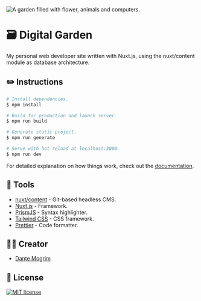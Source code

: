 <img src="https://media.giphy.com/media/26tPgbUUcfS5IWiTm/giphy.gif" alt="A garden filled with flower, animals and computers.">

#  :card_file_box: Digital Garden
My personal web developer site written with Nuxt.js, using the nuxt/content module as database architecture.

## :pencil2: Instructions

```bash
# Install dependencies.
$ npm install

# Build for production and launch server.
$ npm run build

# Generate static project.
$ npm run generate

# Serve with hot reload at localhost:3000.
$ npm run dev
```

For detailed explanation on how things work, check out the [documentation](https://nuxtjs.org).

## :paperclip: Tools
- [nuxt/content](https://content.nuxtjs.org/) - Git-based headless CMS.
- [Nuxt.js](https://nuxtjs.org/) - Framework.
- [PrismJS](https://prismjs.com/) - Syntax highlighter.
- [Tailwind CSS](https://tailwindcss.com/) - CSS framework.
- [Prettier](https://prettier.io/) - Code formatter.


## :man_technologist: Creator
- [Dante Mogrim]()

## :page_with_curl: License
[![MIT license](https://img.shields.io/badge/License-MIT-blue.svg)](https://lbesson.mit-license.org/)
